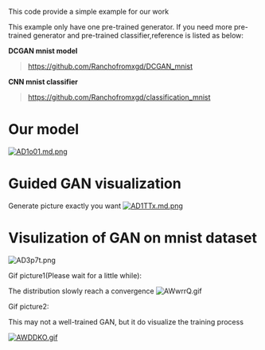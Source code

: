 This code provide a simple example for our work

This example only have one pre-trained generator. If you need more pre-trained generator and pre-trained classifier,reference is listed as below:

**DCGAN mnist model**
>https://github.com/Ranchofromxgd/DCGAN_mnist

**CNN mnist classifier**
>https://github.com/Ranchofromxgd/classification_mnist



# Our model
[![AD1o01.md.png](https://s2.ax1x.com/2019/03/30/AD1o01.md.png)](https://imgchr.com/i/AD1o01)

# Guided GAN visualization
Generate picture exactly you want
[![AD1TTx.md.png](https://s2.ax1x.com/2019/03/30/AD1TTx.md.png)](https://imgchr.com/i/AD1TTx)

# Visulization of GAN on mnist dataset
![AD3p7t.png](https://s2.ax1x.com/2019/03/30/AD3p7t.png)

Gif picture1(Please wait for a little while):

The distribution slowly reach a convergence
![AWwrrQ.gif](https://s2.ax1x.com/2019/04/06/AWwrrQ.gif)

Gif picture2:

This may not a well-trained GAN, but it do visualize the training process

[![AWDDKO.gif](https://s2.ax1x.com/2019/04/06/AWDDKO.gif)](https://imgchr.com/i/AWDDKO)
